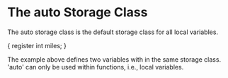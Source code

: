 # The auto Storage Class

The auto storage class is the default storage class for all local variables.

{
   register int  miles;
}

The example above defines two variables with in the same storage class. 'auto' can only be used within functions, i.e., local variables.